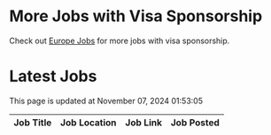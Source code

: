 # More Jobs with Visa Sponsorship

Check out [Europe Jobs](https://github.com/sureshparimi/europejobs#latest-jobs) for more jobs with visa sponsorship.

# Latest Jobs

This page is updated at November 07, 2024 01:53:05

| Job Title | Job Location | Job Link | Job Posted |
| --- | --- | --- | --- |
